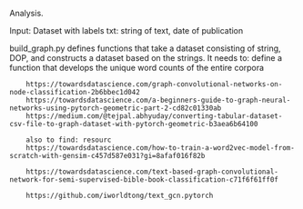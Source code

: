 Analysis.


Input: 
Dataset with labels txt: string of text, date of publication

build_graph.py defines functions that take a dataset consisting of string, DOP, and constructs a dataset based on the strings.
    It needs to:
        define a function that develops the unique word counts of the entire corpora
        

        https://towardsdatascience.com/graph-convolutional-networks-on-node-classification-2b6bbec1d042
        https://towardsdatascience.com/a-beginners-guide-to-graph-neural-networks-using-pytorch-geometric-part-2-cd82c01330ab
        https://medium.com/@tejpal.abhyuday/converting-tabular-dataset-csv-file-to-graph-dataset-with-pytorch-geometric-b3aea6b64100

        also to find: resourc
        https://towardsdatascience.com/how-to-train-a-word2vec-model-from-scratch-with-gensim-c457d587e031?gi=8afaf016f82b

        https://towardsdatascience.com/text-based-graph-convolutional-network-for-semi-supervised-bible-book-classification-c71f6f61ff0f

        https://github.com/iworldtong/text_gcn.pytorch